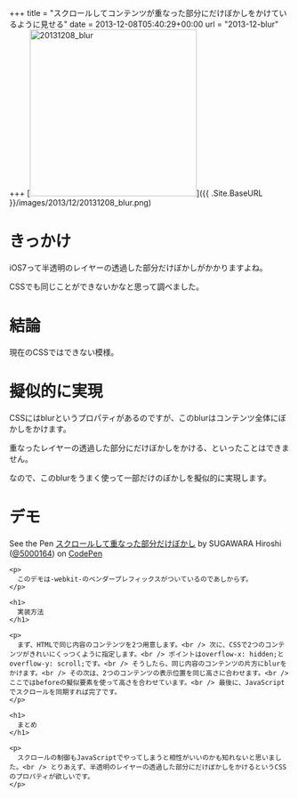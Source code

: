 +++
title = "スクロールしてコンテンツが重なった部分にだけぼかしをかけているように見せる"
date = 2013-12-08T05:40:29+00:00
url = "2013-12-blur"
+++
[<img src="{{ .Site.BaseURL }}/images/2013/12/20131208_blur.png" alt="20131208_blur" width="300" height="300" class="aligncenter size-full wp-image-979" srcset="{{ .Site.BaseURL }}/images/2013/12/20131208_blur.png 300w, {{ .Site.BaseURL }}/images/2013/12/20131208_blur-150x150.png 150w" sizes="(max-width: 300px) 100vw, 300px" />]({{ .Site.BaseURL }}/images/2013/12/20131208_blur.png)

# きっかけ

iOS7って半透明のレイヤーの透過した部分だけぼかしがかかりますよね。
  
CSSでも同じことができないかなと思って調べました。

# 結論

現在のCSSではできない模様。

# 擬似的に実現

CSSにはblurというプロパティがあるのですが、このblurはコンテンツ全体にぼかしをかけます。
  
重なったレイヤーの透過した部分にだけぼかしをかける、といったことはできません。
  
なので、このblurをうまく使って一部だけのぼかしを擬似的に実現します。

# デモ

<div class="codepen">
  <p data-height="350" data-theme-id="2816" data-slug-hash="CIGyt" data-user="5000164" data-default-tab="result" class='codepen'>
    See the Pen <a href='http://codepen.io/5000164/pen/CIGyt'>スクロールして重なった部分だけぼかし</a> by SUGAWARA Hiroshi (<a href='http://codepen.io/5000164'>@5000164</a>) on <a href='http://codepen.io'>CodePen</a>
  </p>
  
  <p>
    </div> 
    
    <p>
      このデモは-webkit-のベンダープレフィックスがついているのであしからず。
    </p>
    
    <h1>
      実装方法
    </h1>
    
    <p>
      まず、HTMLで同じ内容のコンテンツを2つ用意します。<br /> 次に、CSSで2つのコンテンツがきれいにくっつくように指定します。<br /> ポイントはoverflow-x: hidden;とoverflow-y: scroll;です。<br /> そうしたら、同じ内容のコンテンツの片方にblurをかけます。<br /> その次は、2つのコンテンツの表示位置を同じ高さに合わせます。<br /> ここではbeforeの擬似要素を使って高さを合わせています。<br /> 最後に、JavaScriptでスクロールを同期すれば完了です。
    </p>
    
    <h1>
      まとめ
    </h1>
    
    <p>
      スクロールの制御もJavaScriptでやってしまうと相性がいいのかも知れないと思いました。<br /> とりあえず、半透明のレイヤーの透過した部分にだけぼかしをかけるというCSSのプロパティが欲しいです。
    </p>
